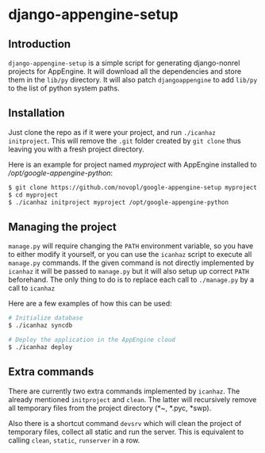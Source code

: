 
django-appengine-setup
======================

## Introduction

``django-appengine-setup`` is a simple script for generating django-nonrel
projects for AppEngine. It will download all the dependencies and store
them in the ``lib/py`` directory. It will also patch ``djangoappengine`` to add
``lib/py`` to the list of python system paths.

## Installation

Just clone the repo as if it were your project, and run ``./icanhaz
initproject``. This will remove the ``.git`` folder created by ``git clone``
thus leaving you with a fresh project directory.

Here is an example for project named *myproject* with AppEngine installed to
*/opt/google-appengine-python*:

```bash
$ git clone https://github.com/novopl/google-appengine-setup myproject
$ cd myproject
$ ./icanhaz initproject myproject /opt/google-appengine-python
```

## Managing the project

``manage.py`` will require changing the ``PATH`` environment variable, so
you have to either modify it yourself, or you can use the ``icanhaz`` script
to execute all ``manage.py`` commands. If the given command is not directly
implemented by ``icanhaz`` it will be passed to ``manage.py`` but it will
also setup up correct ``PATH`` beforehand. The only thing to do is to replace
each call to ``./manage.py`` by a call to ``icanhaz``

Here are a few examples of how this can be used:

```bash
# Initialize database
$ ./icanhaz syncdb

# Deploy the application in the AppEngine cloud
$ ./icanhaz deploy
```

## Extra commands

There are currently two extra commands implemented by ``icanhaz``. The already
mentioned ``initproject`` and ``clean``. The latter will recursively remove all
temporary files from the project directory (\*~, \*.pyc, \*swp).

Also there is a shortcut command ``devsrv`` which will clean the project of
temporary files, collect all static and run the server. This is equivalent
to calling ``clean``, ``static``, ``runserver`` in a row.
